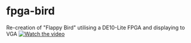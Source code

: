 # fpga-bird
 Re-creation of "Flappy Bird" utilising a DE10-Lite FPGA and displaying to VGA
[![Watch the video](https://imgur.com/a/QqnZL8B)](https://www.youtube.com/watch?v=Pg3GReWA4BQ&feature=youtu.be)
